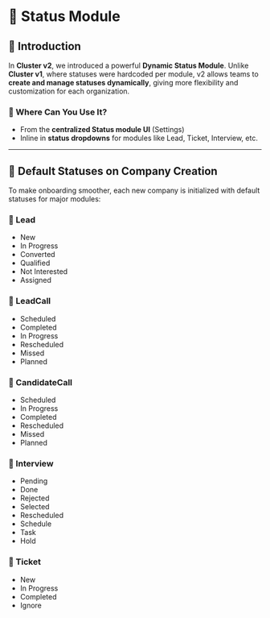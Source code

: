 # 🚦 Status Module

## 📘 Introduction

In **Cluster v2**, we introduced a powerful **Dynamic Status Module**. Unlike **Cluster v1**, where statuses were hardcoded per module, v2 allows teams to **create and manage statuses dynamically**, giving more flexibility and customization for each organization.

### 🧠 Where Can You Use It?

* From the **centralized Status module UI** (Settings)
* Inline in **status dropdowns** for modules like Lead, Ticket, Interview, etc.

---

## 🏁 Default Statuses on Company Creation

To make onboarding smoother, each new company is initialized with default statuses for major modules:

### 🔹 Lead

* New
* In Progress
* Converted
* Qualified
* Not Interested
* Assigned

### 🔹 LeadCall

* Scheduled
* Completed
* In Progress
* Rescheduled
* Missed
* Planned

### 🔹 CandidateCall

* Scheduled
* In Progress
* Completed
* Rescheduled
* Missed
* Planned

### 🔹 Interview

* Pending
* Done
* Rejected
* Selected
* Rescheduled
* Schedule
* Task
* Hold

### 🔹 Ticket

* New
* In Progress
* Completed
* Ignore

